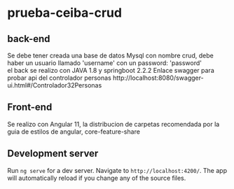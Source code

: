 # prueba-ceiba-crud

## back-end
Se debe tener creada una base de datos Mysql con nombre crud, debe haber un usuario llamado 'username' con un password: 'password'  
el back se realizo con JAVA 1.8 y springboot 2.2.2
Enlace swagger para probar api del controlador personas
http://localhost:8080/swagger-ui.html#/Controlador32Personas


## Front-end
Se realizo con Angular 11, la distribucion de carpetas recomendada por la guia de estilos de angular, core-feature-share

## Development server

Run `ng serve` for a dev server. Navigate to `http://localhost:4200/`. The app will automatically reload if you change any of the source files.


